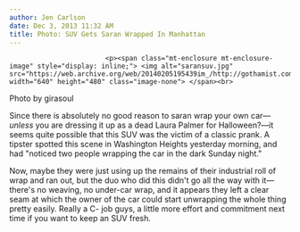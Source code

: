 ```yaml
---
author: Jen Carlson
date: Dec 3, 2013 11:32 AM
title: Photo: SUV Gets Saran Wrapped In Manhattan
---
```



                            
                            
                            
                            <p><span class="mt-enclosure mt-enclosure-image" style="display: inline;"> <img alt="saransuv.jpg" src="https://web.archive.org/web/20140205195439im_/http://gothamist.com/attachments/arts_jen/saransuv.jpg" width="640" height="480" class="image-none"> </span><br>
<span class="photo_caption">Photo by girasoul</span></p>

<p>Since there is absolutely no good reason to saran wrap your own car&#x2014;<em>unless</em> you are dressing it up as a dead Laura Palmer for Halloween?&#x2014;it seems quite possible that this SUV was the victim of a classic prank. A tipster spotted this scene in Washington Heights yesterday morning, and had &quot;noticed two people wrapping the car in the dark Sunday night.&quot;</p>

<p>Now, maybe they were just using up the remains of their industrial roll of wrap and ran out, but the duo who did this didn&apos;t go all the way with it&#x2014;there&apos;s no weaving, no under-car wrap, and it appears they left a clear seam at which the owner of the car could start unwrapping the whole thing pretty easily. Really a C- job guys, a little more effort and commitment next time if you want to keep an SUV fresh. </p>
                            
                            
                            